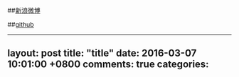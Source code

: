 ##[新浪微博](http://weibo.com/p/1005052415625901/info?mod=pedit)

##[github](https://github.com/menhui222)



---
layout: post
title: "title"
date: 2016-03-07 10:01:00 +0800
comments: true
categories: 
---



